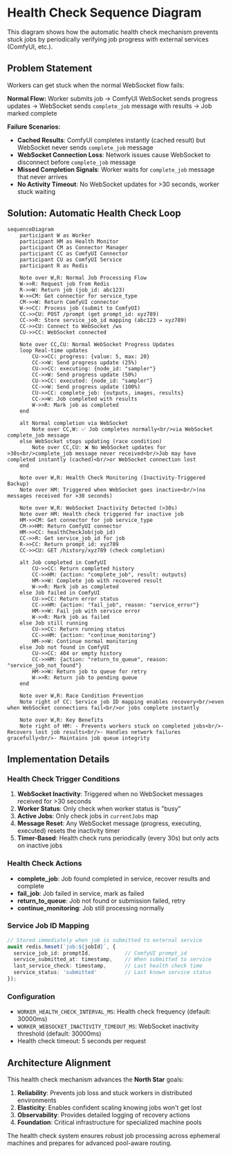 # Health Check Sequence Diagram

This diagram shows how the automatic health check mechanism prevents stuck jobs by periodically verifying job progress with external services (ComfyUI, etc.).

## Problem Statement

Workers can get stuck when the normal WebSocket flow fails:

**Normal Flow:** Worker submits job → ComfyUI WebSocket sends progress updates → WebSocket sends `complete_job` message with results → Job marked complete

**Failure Scenarios:**
- **Cached Results**: ComfyUI completes instantly (cached result) but WebSocket never sends `complete_job` message
- **WebSocket Connection Loss**: Network issues cause WebSocket to disconnect before `complete_job` message
- **Missed Completion Signals**: Worker waits for `complete_job` message that never arrives
- **No Activity Timeout**: No WebSocket updates for >30 seconds, worker stuck waiting

## Solution: Automatic Health Check Loop

<FullscreenDiagram>

```mermaid
sequenceDiagram
    participant W as Worker
    participant HM as Health Monitor
    participant CM as Connector Manager
    participant CC as ComfyUI Connector
    participant CU as ComfyUI Service
    participant R as Redis

    Note over W,R: Normal Job Processing Flow
    W->>R: Request job from Redis
    R->>W: Return job (job_id: abc123)
    W->>CM: Get connector for service_type
    CM->>W: Return ComfyUI connector
    W->>CC: Process job (submit to ComfyUI)
    CC->>CU: POST /prompt (get prompt_id: xyz789)
    CC->>R: Store service_job_id mapping (abc123 → xyz789)
    CC->>CU: Connect to WebSocket /ws
    CU->>CC: WebSocket connected
    
    Note over CC,CU: Normal WebSocket Progress Updates
    loop Real-time updates
        CU->>CC: progress: {value: 5, max: 20}
        CC->>W: Send progress update (25%)
        CU->>CC: executing: {node_id: "sampler"}
        CC->>W: Send progress update (50%)
        CU->>CC: executed: {node_id: "sampler"}
        CC->>W: Send progress update (100%)
        CU->>CC: complete_job: {outputs, images, results}
        CC->>W: Job completed with results
        W->>R: Mark job as completed
    end
    
    alt Normal completion via WebSocket
        Note over CC,W: ✅ Job completes normally<br/>via WebSocket complete_job message
    else WebSocket stops updating (race condition)
        Note over CC,CU: ❌ No WebSocket updates for >30s<br/>complete_job message never received<br/>Job may have completed instantly (cached)<br/>or WebSocket connection lost
    end
    
    Note over W,R: Health Check Monitoring (Inactivity-Triggered Backup)
    Note over HM: Triggered when WebSocket goes inactive<br/>(no messages received for >30 seconds)
    
    Note over W,R: WebSocket Inactivity Detected (>30s)
    Note over HM: Health check triggered for inactive job
    HM->>CM: Get connector for job service_type
    CM->>HM: Return ComfyUI connector
    HM->>CC: healthCheckJob(job_id)
    CC->>R: Get service_job_id for job
    R->>CC: Return prompt_id: xyz789
    CC->>CU: GET /history/xyz789 (check completion)
    
    alt Job completed in ComfyUI
        CU->>CC: Return completed history
        CC->>HM: {action: "complete_job", result: outputs}
        HM->>W: Complete job with recovered result
        W->>R: Mark job as completed
    else Job failed in ComfyUI
        CU->>CC: Return error status
        CC->>HM: {action: "fail_job", reason: "service_error"}
        HM->>W: Fail job with service error
        W->>R: Mark job as failed
    else Job still running
        CU->>CC: Return running status
        CC->>HM: {action: "continue_monitoring"}
        HM->>W: Continue normal monitoring
    else Job not found in ComfyUI
        CU->>CC: 404 or empty history
        CC->>HM: {action: "return_to_queue", reason: "service_job_not_found"}
        HM->>W: Return job to queue for retry
        W->>R: Return job to pending queue
    end

    Note over W,R: Race Condition Prevention
    Note right of CC: Service job ID mapping enables recovery<br/>even when WebSocket connections fail<br/>or jobs complete instantly
    
    Note over W,R: Key Benefits
    Note right of HM: - Prevents workers stuck on completed jobs<br/>- Recovers lost job results<br/>- Handles network failures gracefully<br/>- Maintains job queue integrity
```

</FullscreenDiagram>

## Implementation Details

### Health Check Trigger Conditions
1. **WebSocket Inactivity**: Triggered when no WebSocket messages received for >30 seconds
2. **Worker Status**: Only check when worker status is "busy"  
3. **Active Jobs**: Only check jobs in `currentJobs` map
4. **Message Reset**: Any WebSocket message (progress, executing, executed) resets the inactivity timer
5. **Timer-Based**: Health check runs periodically (every 30s) but only acts on inactive jobs

### Health Check Actions
- **complete_job**: Job found completed in service, recover results and complete
- **fail_job**: Job failed in service, mark as failed
- **return_to_queue**: Job not found or submission failed, retry
- **continue_monitoring**: Job still processing normally

### Service Job ID Mapping
```typescript
// Stored immediately when job is submitted to external service
await redis.hmset(`job:${jobId}`, {
  service_job_id: promptId,           // ComfyUI prompt_id
  service_submitted_at: timestamp,    // When submitted to service
  last_service_check: timestamp,      // Last health check time
  service_status: 'submitted'         // Last known service status
});
```

### Configuration
- `WORKER_HEALTH_CHECK_INTERVAL_MS`: Health check frequency (default: 30000ms)
- `WORKER_WEBSOCKET_INACTIVITY_TIMEOUT_MS`: WebSocket inactivity threshold (default: 30000ms)
- Health check timeout: 5 seconds per request

## Architecture Alignment

This health check mechanism advances the **North Star** goals:

1. **Reliability**: Prevents job loss and stuck workers in distributed environments
2. **Elasticity**: Enables confident scaling knowing jobs won't get lost
3. **Observability**: Provides detailed logging of recovery actions
4. **Foundation**: Critical infrastructure for specialized machine pools

The health check system ensures robust job processing across ephemeral machines and prepares for advanced pool-aware routing.